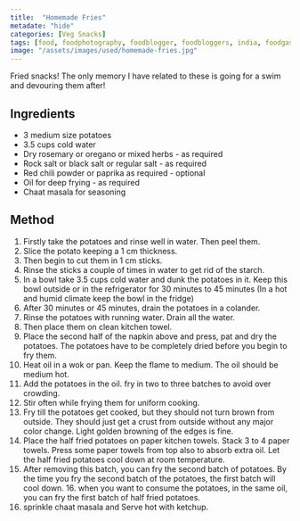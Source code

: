 ```yaml
---
title:  "Homemade Fries"
metadate: "hide"
categories: [Veg Snacks]
tags: [food, foodphotography, foodblogger, foodbloggers, india, foodgasm, indianfood, love, foodcoma, foodporn,indiancooking, indianrecipe, foodlovers, indianfood, indianfoodbloggers, foodiesofinstagram, foodlove, indian, indiancouple, eatlocal, eathealthy, eatwell, desifood, trending, tasty, taste, yummyinmytummy, foodie, instafood, instafoodie, foodstagram, instagood, passionatepaprika, foodblog, easy, indian, recipe, mothersrecipe, cooking, easycooking, easyrecipe, simple, simplefood ]
image: "/assets/images/used/homemade-fries.jpg"
---
```


Fried snacks! The only memory I have related to these is going for a swim and devouring them after! 


## Ingredients

- 3 medium size potatoes 
- 3.5 cups cold water
- Dry rosemary or oregano or mixed herbs - as required
- Rock salt or black salt or regular salt - as required
- Red chili powder or paprika as required - optional
- Oil for deep frying - as required
- Chaat masala for seasoning

## Method

1. Firstly take the potatoes and rinse well in water. Then peel them. 
2. Slice the potato keeping a 1 cm thickness.
3. Then begin to cut them in 1 cm sticks. 
4. Rinse the sticks a couple of times in water to get rid of the starch.
5. In a bowl take 3.5 cups cold water and dunk the potatoes in it. Keep this bowl outside or in the refrigerator for 30 minutes to 45 minutes (In a hot and humid climate keep the bowl in the fridge)
6. After 30 minutes or 45 minutes, drain the potatoes in a colander.
7. Rinse the potatoes with running water. Drain all the water. 
8. Then place them on clean kitchen towel.
9. Place the second half of the napkin above and press, pat and dry the potatoes. The potatoes have to be completely dried before you begin to fry them. 
10. Heat oil in a wok or pan. Keep the flame to medium. The oil should be medium hot.
11. Add the potatoes in the oil. fry in two to three batches to avoid over crowding.
12. Stir often while frying them for uniform cooking.
13. Fry till the potatoes get cooked, but they should not turn brown from outside. They should just get a crust from outside without any major color change. Light golden browning of the edges is fine. 
14. Place the half fried potatoes on paper kitchen towels. Stack 3 to 4 paper towels. Press some paper towels from top also to absorb extra oil. Let the half fried potatoes cool down at room temperature. 
15. After removing this batch, you can fry the second batch of potatoes. By the time you fry the second batch of the potatoes, the first batch will cool down. 16. when you want to consume the potatoes, in the same oil, you can fry the first batch of half fried potatoes.
17. sprinkle chaat masala and Serve hot with ketchup. 

